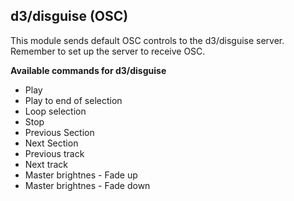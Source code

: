 ## d3/disguise (OSC)
This module sends default OSC controls to the d3/disguise server. Remember to set up the server to receive OSC.

**Available commands for d3/disguise**

* Play
* Play to end of selection
* Loop selection
* Stop
* Previous Section
* Next Section
* Previous track
* Next track
* Master brightnes - Fade up
* Master brightnes - Fade down
